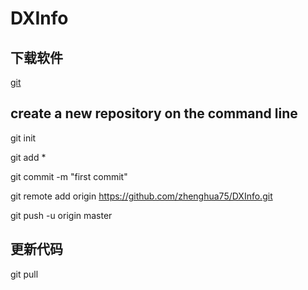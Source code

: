 # DXInfo
## 下载软件
[git](https://git-scm.com/)

## create a new repository on the command line

git init

git add *

git commit -m "first commit"

git remote add origin https://github.com/zhenghua75/DXInfo.git

git push -u origin master


## 更新代码

git pull
